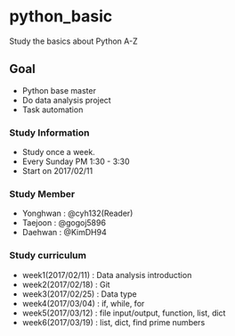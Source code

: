 # python_basic
Study the basics about Python A-Z

## Goal
- Python base master
- Do data analysis project
- Task automation

### Study Information
- Study once a week.
- Every Sunday PM 1:30 - 3:30
- Start on 2017/02/11

### Study Member
- Yonghwan : @cyh132(Reader)
- Taejoon  : @gogoj5896
- Daehwan  : @KimDH94

### Study curriculum
- week1(2017/02/11) : Data analysis introduction
- week2(2017/02/18) : Git
- week3(2017/02/25) : Data type 
- week4(2017/03/04) : if, while, for
- week5(2017/03/12) : file input/output, function, list, dict
- week6(2017/03/19) : list, dict, find prime numbers